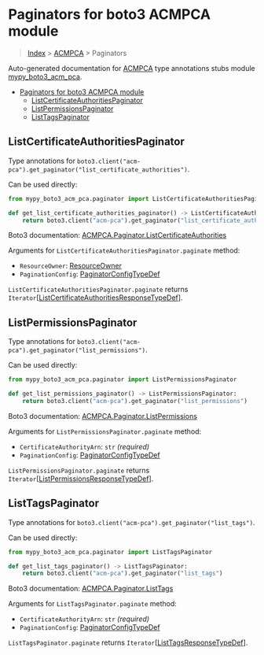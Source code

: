 # Paginators for boto3 ACMPCA module

> [Index](../README.md) > [ACMPCA](./README.md) > Paginators

Auto-generated documentation for
[ACMPCA](https://boto3.amazonaws.com/v1/documentation/api/latest/reference/services/acm-pca.html#ACMPCA)
type annotations stubs module
[mypy_boto3_acm_pca](https://pypi.org/project/mypy-boto3-acm-pca/).

- [Paginators for boto3 ACMPCA module](#paginators-for-boto3-acmpca-module)
  - [ListCertificateAuthoritiesPaginator](#listcertificateauthoritiespaginator)
  - [ListPermissionsPaginator](#listpermissionspaginator)
  - [ListTagsPaginator](#listtagspaginator)

## ListCertificateAuthoritiesPaginator

Type annotations for
`boto3.client("acm-pca").get_paginator("list_certificate_authorities")`.

Can be used directly:

```python
from mypy_boto3_acm_pca.paginator import ListCertificateAuthoritiesPaginator

def get_list_certificate_authorities_paginator() -> ListCertificateAuthoritiesPaginator:
    return boto3.client("acm-pca").get_paginator("list_certificate_authorities")
```

Boto3 documentation:
[ACMPCA.Paginator.ListCertificateAuthorities](https://boto3.amazonaws.com/v1/documentation/api/latest/reference/services/acm-pca.html#ACMPCA.Paginator.ListCertificateAuthorities)

Arguments for `ListCertificateAuthoritiesPaginator.paginate` method:

- `ResourceOwner`:
  [ResourceOwner](https://vemel.github.io/boto3_stubs_docs/mypy_boto3_acm_pca/literals.html#resourceowner)
- `PaginationConfig`:
  [PaginatorConfigTypeDef](https://vemel.github.io/boto3_stubs_docs/mypy_boto3_acm_pca/type_defs.html#paginatorconfigtypedef)

`ListCertificateAuthoritiesPaginator.paginate` returns
`Iterator`\[[ListCertificateAuthoritiesResponseTypeDef](https://vemel.github.io/boto3_stubs_docs/mypy_boto3_acm_pca/type_defs.html#listcertificateauthoritiesresponsetypedef)\].

## ListPermissionsPaginator

Type annotations for
`boto3.client("acm-pca").get_paginator("list_permissions")`.

Can be used directly:

```python
from mypy_boto3_acm_pca.paginator import ListPermissionsPaginator

def get_list_permissions_paginator() -> ListPermissionsPaginator:
    return boto3.client("acm-pca").get_paginator("list_permissions")
```

Boto3 documentation:
[ACMPCA.Paginator.ListPermissions](https://boto3.amazonaws.com/v1/documentation/api/latest/reference/services/acm-pca.html#ACMPCA.Paginator.ListPermissions)

Arguments for `ListPermissionsPaginator.paginate` method:

- `CertificateAuthorityArn`: `str` *(required)*
- `PaginationConfig`:
  [PaginatorConfigTypeDef](https://vemel.github.io/boto3_stubs_docs/mypy_boto3_acm_pca/type_defs.html#paginatorconfigtypedef)

`ListPermissionsPaginator.paginate` returns
`Iterator`\[[ListPermissionsResponseTypeDef](https://vemel.github.io/boto3_stubs_docs/mypy_boto3_acm_pca/type_defs.html#listpermissionsresponsetypedef)\].

## ListTagsPaginator

Type annotations for `boto3.client("acm-pca").get_paginator("list_tags")`.

Can be used directly:

```python
from mypy_boto3_acm_pca.paginator import ListTagsPaginator

def get_list_tags_paginator() -> ListTagsPaginator:
    return boto3.client("acm-pca").get_paginator("list_tags")
```

Boto3 documentation:
[ACMPCA.Paginator.ListTags](https://boto3.amazonaws.com/v1/documentation/api/latest/reference/services/acm-pca.html#ACMPCA.Paginator.ListTags)

Arguments for `ListTagsPaginator.paginate` method:

- `CertificateAuthorityArn`: `str` *(required)*
- `PaginationConfig`:
  [PaginatorConfigTypeDef](https://vemel.github.io/boto3_stubs_docs/mypy_boto3_acm_pca/type_defs.html#paginatorconfigtypedef)

`ListTagsPaginator.paginate` returns
`Iterator`\[[ListTagsResponseTypeDef](https://vemel.github.io/boto3_stubs_docs/mypy_boto3_acm_pca/type_defs.html#listtagsresponsetypedef)\].
